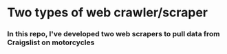 # Two types of web crawler/scraper

### In this repo, I've developed two web scrapers to pull data from Craigslist on motorcycles